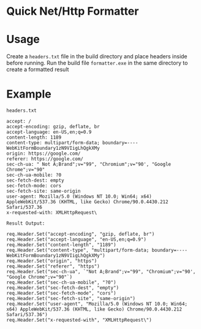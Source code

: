 # Quick Net/Http Formatter

# Usage

Create a `headers.txt` file in the build directory and place headers inside before running.
Run the build file `formatter.exe` in the same directory to create a formatted result

# Example
`headers.txt`
```
accept: /
accept-encoding: gzip, deflate, br
accept-language: en-US,en;q=0.9
content-length: 1189
content-type: multipart/form-data; boundary=----WebKitFormBoundary1zN9VIigLhQgkXMy
origin: https://google.com/
referer: https://google.com/
sec-ch-ua: " Not A;Brand";v="99", "Chromium";v="90', "Google Chrome";v="90"
sec-ch-ua-mobile: ?0
sec-fetch-dest: empty
sec-fetch-mode: cors
sec-fetch-site: same-origin
user-agent: Mozilla/5.0 (Windows NT 10.0; Win64; x64) AppleWebKit/537.36 (KHTML, like Gecko) Chrome/90.0.4430.212 Safari/537.36
x-requested-with: XMLHttpRequest\
```

`Result Output:`
```req.Header.Set("accept", "/")
req.Header.Set("accept-encoding", "gzip, deflate, br")
req.Header.Set("accept-language", "en-US,en;q=0.9")
req.Header.Set("content-length", "1189")
req.Header.Set("content-type", "multipart/form-data; boundary=----WebKitFormBoundary1zN9VIigLhQgkXMy")
req.Header.Set("origin", "https")
req.Header.Set("referer", "https")
req.Header.Set("sec-ch-ua", `"Not A;Brand";v="99", "Chromium";v="90', "Google Chrome";v="90"`)
req.Header.Set("sec-ch-ua-mobile", "?0")
req.Header.Set("sec-fetch-dest", "empty")
req.Header.Set("sec-fetch-mode", "cors")
req.Header.Set("sec-fetch-site", "same-origin")
req.Header.Set("user-agent", "Mozilla/5.0 (Windows NT 10.0; Win64; x64) AppleWebKit/537.36 (KHTML, like Gecko) Chrome/90.0.4430.212 Safari/537.36")
req.Header.Set("x-requested-with", "XMLHttpRequest\")
```
